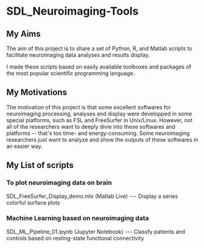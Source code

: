 # SDL_Neuroimaging-Tools

## My  Aims
The aim of this project is to share a set of Python, R, and Matlab scripts to facilitate neuroimaging data analyses and results display. 

I made these scripts based on easily available toolboxes and packages of the most popular scientific programming language.

## My Motivations
The motivation of this project is that some excellent softwares for neuroimaging processing, analyses and display were developped in some special platforms, such as FSL and FreeSurfer in Unix/Linux. However, not all of the researchers want to deeply divie into these softwares and platforms -- that's too time- and energy-consuming. Some neuroimaging researchers just want to analyze and show the outputs of these softwares in an easier way.

## My List of scripts
### To plot neuroimaging data on brain
SDL_FreeSurfer_Display_demo.mlx (Matlab Live)
--- Display a series colorful surface plots 

### Machine Learning based on neuroimaging data
SDL_ML_Pipeline_01.ipynb (Jupyter Notebook)
--- Classfy patients and controls based on resting-state functional connectivity
